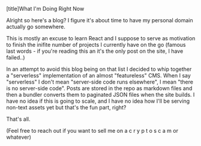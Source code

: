 [title]What I'm Doing Right Now

Alright so here's a blog? I figure it's about time to have my personal domain actually go somewhere. 

This is mostly an excuse to learn React and I suppose to serve as motivation to finish the inifite number of projects 
I currently have on the go (famous last words - if you're reading this an it's the only post on the site, I have failed..) 

In an attempt to avoid this blog being on that list I decided to whip together a "serverless" 
implementation of an almost "featureless" CMS. When I say "serverless" I don't mean "server-side code runs elsewhere",
I mean "there is no server-side code". Posts are stored in the repo as markdown files and then a bundler converts them to 
paginated JSON files when the site builds. I have no idea if this is going to scale, and I have no idea how I'll be serving 
non-text assets yet but that's the fun part, right? 

That's all.

(Feel free to reach out if you want to sell me on a c r y p t o  s c a m or whatever) 

